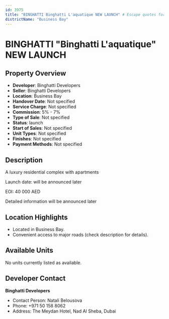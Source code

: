 ```yaml
---
id: 3975
title: "BINGHATTI Binghatti L'aquatique NEW LAUNCH" # Escape quotes for YAML string
districtName: "Business Bay"
---
```


# BINGHATTI "Binghatti L'aquatique" NEW LAUNCH

## Property Overview
- **Developer**: Binghatti Developers
- **Seller**: Binghatti Developers
- **Location**: Business Bay
- **Handover Date**: Not specified
- **Service Charge**: Not specified
- **Commission**: 5% - 7%
- **Type of Sale**: Not specified
- **Status**: launch
- **Start of Sales**: Not specified
- **Unit Types**: Not specified
- **Finishes**: Not specified
- **Payment Methods**: Not specified

## Description
A luxury residential complex with apartments



Launch date: will be announced later

EOI: 40 000 AED



Detailed information will be announced later

## Location Highlights
- Located in Business Bay.
- Convenient access to major roads (check description for details).

## Available Units
No units currently listed as available.

## Developer Contact
**Binghatti Developers**
- Contact Person: Natali Belousova
- Phone: +971 50 158 8062
- Address: The Meydan Hotel, Nad Al Sheba, Dubai

